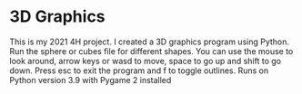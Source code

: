 # 3D Graphics
This is my 2021 4H project. I created a 3D graphics program using Python. Run the sphere or cubes file for different shapes. You can use the mouse to look around, arrow keys or wasd to move, space to go up and shift to go down. Press esc to exit the program and f to toggle outlines.
Runs on Python version 3.9 with Pygame 2 installed
